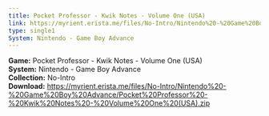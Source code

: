 ```yaml
---
title: Pocket Professor - Kwik Notes - Volume One (USA)
link: https://myrient.erista.me/files/No-Intro/Nintendo%20-%20Game%20Boy%20Advance/Pocket%20Professor%20-%20Kwik%20Notes%20-%20Volume%20One%20(USA).zip
type: single1
System: Nintendo - Game Boy Advance
---
```

<b>Game:</b> Pocket Professor - Kwik Notes - Volume One (USA)<br>
<b>System:</b> Nintendo - Game Boy Advance<br>
<b>Collection:</b> No-Intro<br>
<b>Download:</b> https://myrient.erista.me/files/No-Intro/Nintendo%20-%20Game%20Boy%20Advance/Pocket%20Professor%20-%20Kwik%20Notes%20-%20Volume%20One%20(USA).zip